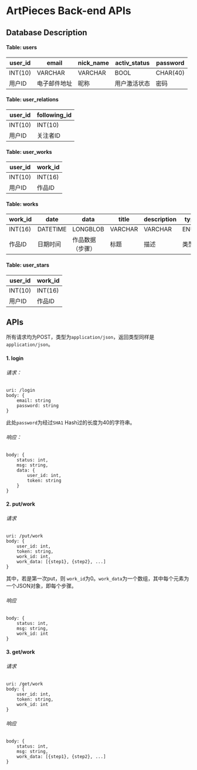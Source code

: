 # ArtPieces Back-end APIs

## Database Description

#### Table: users

| user_id | email        | nick_name | activ_status | password |
| ------- | ------------ | --------- | ------------ | -------- |
| INT(10) | VARCHAR      | VARCHAR   | BOOL         | CHAR(40) |
| 用户ID  | 电子邮件地址 | 昵称      | 用户激活状态 | 密码     |

#### Table: user_relations

| user_id | following_id |
| ------- | ------------ |
| INT(10) | INT(10)      |
| 用户ID  | 关注者ID     |

#### Table: user_works

| user_id | work_id |
| ------- | ------- |
| INT(10) | INT(16) |
| 用户ID  | 作品ID  |

#### Table: works

| work_id | date     | data             | title   | description | type | is_public |
| ------- | -------- | ---------------- | ------- | ----------- | ---- | --------- |
| INT(16) | DATETIME | LONGBLOB         | VARCHAR | VARCHAR     | ENUM | BOOL      |
| 作品ID  | 日期时间 | 作品数据（步骤） | 标题    | 描述        | 类型 | 是否公开  |

#### Table: user_stars

| user_id | work_id |
| ------- | ------- |
| INT(10) | INT(16) |
| 用户ID  | 作品ID  |

## APIs

所有请求均为POST，类型为`application/json`，返回类型同样是`application/json`。

#### 1. login

###### 请求：

```
uri: /login
body: {
    email: string
    password: string
}
```

此处`password`为经过`SHA1` Hash过的长度为40的字符串。

###### 响应：

```
body: {
    status: int,
    msg: string,
    data: {
        user_id: int,
        token: string
    }
}
```



#### 2. put/work

###### 请求

```
uri: /put/work
body: {
    user_id: int,
    token: string,
    work_id: int,
    work_data: [{step1}, {step2}, ...]
}
```

其中，若是第一次put，则	`work_id`为0。`work_data`为一个数组，其中每个元素为一个JSON对象，即每个步骤。

###### 响应

```
body: {
    status: int,
    msg: string,
    work_id: int
}
```

#### 3. get/work

###### 请求

```
uri: /get/work
body: {
	user_id: int,
	token: string,
    work_id: int
}
```

###### 响应

```
body: {
    status: int,
    msg: string,
 	work_data: [{step1}, {step2}, ...]
}
```

